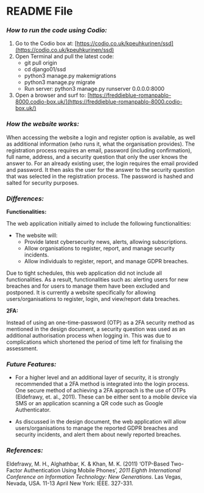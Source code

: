 # README File

### _How to run the code using Codio:_

1. Go to the Codio box at: [https://codio.co.uk/kpeuhkurinen/ssd](https://codio.co.uk/kpeuhkurinen/ssd)
2. Open Terminal and pull the latest code:
   - git pull origin
   - cd django01/ssd
   - python3 manage.py makemigrations
   - python3 manage.py migrate
   - Run server: python3 manage.py runserver 0.0.0.0:8000
3. Open a browser and surf to: [https://freddieblue-romanpablo-8000.codio-box.uk/](https://freddieblue-romanpablo-8000.codio-box.uk/)
### _How the website works:_

When accessing the website a login and register option is available, as well as additional information (who runs it, what the organisation provides). The registration process requires an email, password (including confirmation), full name, address, and a security question that only the user knows the answer to. For an already existing user, the login requires the email provided and password. It then asks the user for the answer to the security question that was selected in the registration process. The password is hashed and salted for security purposes. 

### _Differences:_

**Functionalities:**

The web application initially aimed to include the following functionalities:
- The website will:
  - Provide latest cybersecurity news, alerts, allowing subscriptions.
  - Allow organisations to register, report, and manage security incidents.
  - Allow individuals to register, report, and manage GDPR breaches.

Due to tight schedules, this web application did not include all functionalities. As a result, functionalities such as: alerting users for new breaches and for users to manage them  have been excluded and postponed. It is currently a website specifically for allowing users/organisations to register, login, and view/report data breaches.

**2FA:**

Instead of using an one-time-password (OTP) as a 2FA security method as mentioned in the design document, a security question was used as an additional authorisation process when logging in. This was due to complications which shortened the period of time left for finalising the assessment.


### _Future Features:_

- For a higher level and an additional layer of security, it is strongly recommended that a 2FA method is integrated into the login process. One secure method of achieving a 2FA approach is the use of OTPs (Eldefrawy, et. al., 2011). These can be either sent to a mobile device via SMS or an application scanning a QR code such as Google Authenticator.

- As discussed in the design document, the web application will allow users/organisations to manage the reported GDPR breaches and security incidents, and alert them about newly reported breaches.

### _References:_

Eldefrawy, M. H., Alghathbar, K. & Khan, M. K. (2011) ‘OTP-Based Two-Factor Authentication Using Mobile Phones’, _2011 Eighth International Conference on Information Technology: New Generations_. Las Vegas, Nevada, USA. 11-13 April New York: IEEE. 327-331.
 
 
